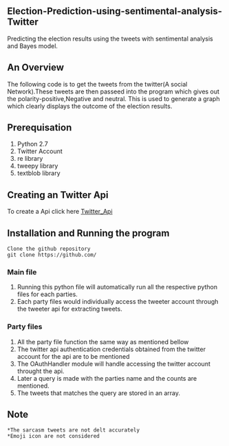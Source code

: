 ## Election-Prediction-using-sentimental-analysis-Twitter
Predicting the election results using the tweets with sentimental analysis and Bayes model.

## An Overview
The following code is to get the tweets from the twitter(A social Network).These tweets are then passeed into the program which gives out the polarity-positive,Negative and neutral. This is used to generate a graph which clearly displays the outcome of the election results.

## Prerequisation
1. Python 2.7
2. Twitter Account
3. re library
4. tweepy library
5. textblob library

	
## Creating an Twitter Api
To create a Api click here [Twitter_Api](https://apps.twitter.com/)

## Installation and Running the program
	Clone the github repository
	git clone https://github.com/
### Main file
1. Running this python file will automatically run all the respective python files for each parties. 
2. Each party files would individually access the tweeter account through the tweeter api for extracting tweets.

### Party files
1. All the party file function the same way as mentioned bellow
2. The twitter api authentication credentials obtained from the twitter account for the api are to be mentioned
3. The OAuthHandler module will handle accessing the twitter account throught the api.
4. Later a query is made with the parties name and the counts are mentioned.
5. The tweets that matches the query are stored in an array.
## Note 
	*The sarcasm tweets are not delt accurately
	*Emoji icon are not considered 
	
